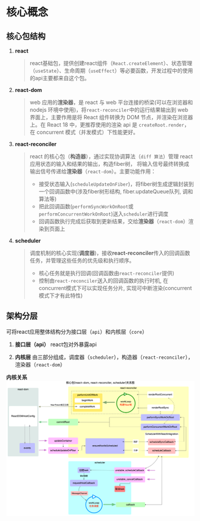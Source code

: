 # 核心概念

## 核心包结构

1. **react**

   > react基础包，提供创建react组件（`React.createElement`）、状态管理（`useState`）、生命周期（`useEffect`）等必要函数，开发过程中的使用的api主要都来自这个包。


2. **react-dom**

   > web 应用的**渲染器**，是 react 与 web 平台连接的桥梁(可以在浏览器和 nodejs 环境中使用)，将`react-reconciler`中的运行结果输出到 web 界面上，主要作用是将 React 组件转换为 DOM 节点，并渲染在浏览器上。在 React 18 中，更推荐使用的渲染 api 是 `createRoot.render`，在 concurrent 模式（并发模式）下性能更好。

3. **react-reconciler**

   > react 的核心包（**构造器**），通过实现协调算法（`diff 算法`）管理 react 应用状态的输入和结果的输出，构造fiber树， 将输入信号最终转换成输出信号传递给**渲染器**（`react-dom`）。主要功能作用：
   > - 接受状态输入(`scheduleUpdateOnFiber`)，将fiber树生成逻辑封装到一个回调函数中(涉及fiber树形结构, fiber.updateQueue队列, 调和算法等)
   > - 把此回调函数(`performSyncWorkOnRoot`或`performConcurrentWorkOnRoot`)送入`scheduler`进行调度
   > - 回调函数执行完成后获取到更新结果，交给**渲染器**（`react-dom`）渲染到页面上

4. **scheduler**
   
   >调度机制的核心实现(**调度器**)，接收**react-reconciler**传入的回调函数任务，并管理这些任务的优先级和执行顺序。
   > - 核心任务就是执行回调(回调函数由`react-reconciler`提供)
   > - 控制由`react-reconciler`送入的回调函数的执行时机, 在concurrent模式下可以实现任务分片, 实现可中断渲染(concurrent模式下才有此特性)

## 架构分层

可将react应用整体结构分为接口层（`api`）和内核层（`core`）

1. **接口层（api）**
  react包对外暴露api

2. **内核层**
  由三部分组成，调度器（`scheduler`），构造器（`react-reconciler`），渲染器（`react-dom`）


**内核关系**
![alt text](../img/core-packages.c2850581.png)